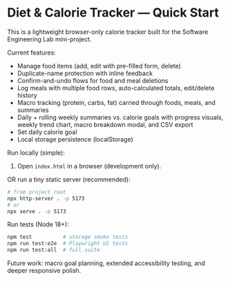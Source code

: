 # Diet & Calorie Tracker — Quick Start

This is a lightweight browser-only calorie tracker built for the Software Engineering Lab mini-project.

Current features:
- Manage food items (add, edit with pre-filled form, delete)
- Duplicate-name protection with inline feedback
- Confirm-and-undo flows for food and meal deletions
- Log meals with multiple food rows, auto-calculated totals, edit/delete history
- Macro tracking (protein, carbs, fat) carried through foods, meals, and summaries
- Daily + rolling weekly summaries vs. calorie goals with progress visuals, weekly trend chart, macro breakdown modal, and CSV export
- Set daily calorie goal
- Local storage persistence (localStorage)

Run locally (simple):

1. Open `index.html` in a browser (development only).

OR run a tiny static server (recommended):

```bash
# from project root
npx http-server . -p 5173
# or
npx serve . -p 5173
```

Run tests (Node 18+):

```bash
npm test          # storage smoke tests
npm run test:e2e  # Playwright UI tests
npm run test:all  # full suite
```

Future work: macro goal planning, extended accessibility testing, and deeper responsive polish.
